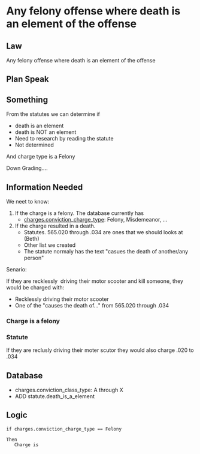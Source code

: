 # Any felony offense where death is an element of the offense

## Law

Any felony offense where death is an element of the offense


## Plan Speak

## Something

From the statutes we can determine if
* death is an element
* death is NOT an element
* Need to research by reading the statute 
* Not determined

And charge type is a Felony

Down Grading....

## Information Needed

We neet to know:

1. If the charge is a felony.  The database currently has 
   * [charges.conviction_charge_type](https://github.com/codeforkansascity/clear-my-record-law-codification/tree/main/database-elements): Felony, Misdemeanor, ...
3. If the charge resulted in a death.  
   * Statutes.  565.020 through .034 are ones that we should looks at (Beth)
   * Other list we created
   * The statute normaly has the text "casues the death of another/any person"

Senario:

If they are recklessly  driving their motor scooter and kill someone, they would be charged with:
* Recklessly driving their motor scooter
* One of the "causes the death of..." from 565.020 through .034

### Charge is a felony





### Statute



If they are reclusly driving their moter scutor they would also charge .020 to .034

## Database


* charges.conviction_class_type: A through X
* ADD statute.death_is_a_element

## Logic

```
if charges.conviction_charge_type == Felony

Then
   Charge is 
